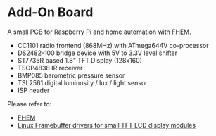 Add-On Board
============

A small PCB for Raspberry Pi and home automation with [FHEM](http://fhem.de/fhem.html).

- CC1101 radio frontend (868MHz) with ATmega644V co-processor
- DS2482-100 bridge device with 5V to 3.3V level shifter
- ST7735R based 1.8" TFT Display (128x160)
- TSOP4838 IR receiver
- BMP085 barometric pressure sensor
- TSL2561 digital luminosity / lux / light sensor
- ISP header

Please refer to:
- [FHEM](http://fhem.de/fhem.html)
- [Linux Framebuffer drivers for small TFT LCD display modules](https://github.com/notro/fbtft/wiki)
